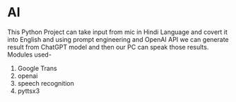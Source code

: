 # AI
This Python Project can take input from mic in Hindi Language and covert it into English and using prompt engineering and OpenAI API we can generate result from ChatGPT model and then our PC can speak those results.
Modules used-
   1. Google Trans
   2. openai
   3. speech recognition
   4. pyttsx3
